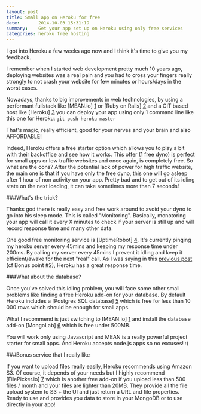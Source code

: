 ```yaml
---
layout: post
title: Small app on Heroku for free
date:       2014-10-03 15:31:19
summary:    Get your app set up on Heroku using only free services
categories: heroku free hosting
---
```


I got into Heroku a few weeks ago now and I think it's time to give you my feedback.

I remember when I started web development pretty much 10 years ago, deploying websites was a real pain and you had to cross your fingers really strongly to not crash your website for few minutes or hours/days in the worst cases.

Nowadays, thanks to big improvements in web technologies, by using a performant fullstack like [MEAN.io] [1] or [Ruby on Rails] [2] and a GIT based host like [Heroku] [3] you can deploy your app using only 1 command line like this one for Heroku: `git push heroku master`

That's magic, really efficient, good for your nerves and your brain and also AFFORDABLE!

Indeed, Heroku offers a free starter option which allows you to play a bit with their backoffice and see how it works. This offer (1 free dyno) is perfect for small apps or low traffic websites and once again, is completely free. So what are the cons? After the potential lack of power for high traffic website, the main one is that if you have only the free dyno, this one will go asleep after 1 hour of non activity on your app. Pretty bad and to get out of its idling state on the next loading, it can take sometimes more than 7 seconds!

###What's the trick?

Thanks god there is really easy and free work around to avoid your dyno to go into his sleep mode. This is called "Monitoring". Basically, monotoring your app will call it every X minutes to check if your server is still up and will record response time and many other data.

One good free monitoring service is [UptimeRobot] [4]. It's currently pinging my heroku server every 45mins and keeping my response time under 200ms. By calling my server every 45mins I prevent it idling and keep it efficient/awake for the next "real" call.
As I was saying in this [previous post][8] (cf Bonus point #2), Heroku has a great response time.

###What about the database?

Once you've solved this idling problem, you will face some other small problems like finding a free Heroku add-on for your database.
By default Heroku includes a [Postgres SQL database] [5] which is free for less than 10 000 rows which should be enough for small apps.

What I recommend is just switching to [MEAN.io] [1] and install the database add-on [MongoLab] [6] which is free under 500MB.

You will work only using Javascript and MEAN is a really powerful project starter for small apps. And Heroku accepts node.js apps so no excuses! :)

###Bonus service that I really like

If you want to upload files really easily, Heroku recommends using Amazon S3. Of course, it depends of your needs but I highly recommend [FilePicker.io] [7] which is another free add-on if you upload less than 500 files / month and your files are lighter than 20MB. They provide all the file upload system to S3 + the UI and just return a URL and file properties. Ready to use and provides you data to store in your MongoDB or to use directly in your app!


  [1]: http://mean.io
  [2]: http://rubyonrails.org/
  [3]: http://heroku.com/
  [4]: http://uptimerobot.com/
  [5]: https://addons.heroku.com/heroku-postgresql
  [6]: https://addons.heroku.com/mongolab#sandbox
  [7]: https://addons.heroku.com/filepicker
  [8]: http://vincentaudebert.github.io/frameworks/node/angular/nosql/2014/09/26/mean-io-it-is-mean/
